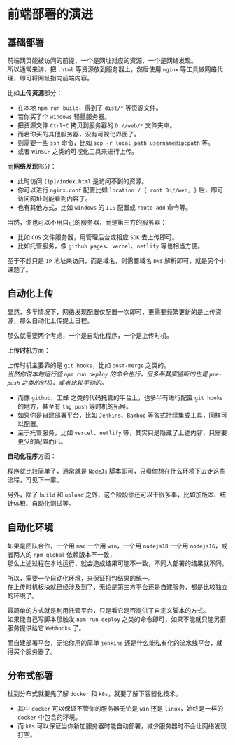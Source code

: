 # 前端部署的演进

## 基础部署

前端网页能被访问的前提，一个是网址对应的资源，一个是网络发现。<br />
所以通常来讲，把 `.html` 等资源放到服务器上，然后使用 `nginx` 等工具做网络代理，即可将网址指向前端内容。

比如**上传资源**部分：

* 在本地 `npm run build`，得到了 `dist/*` 等资源文件。
* 若你买了个 `windows` 轻量服务器。
* 把资源文件 `Ctrl+C` 拷贝到服务器的 `D://web/*` 文件夹中。
* 而若你买的其他服务器，没有可视化界面了。
* 则需要一些 `ssh` 命令，比如 `scp -r local_path username@ip:path` 等。
* 或者 `WinSCP` 之类的可视化工具来进行上传。

而**网络发现**部分：

* 此时访问 `[ip]/index.html` 是访问不到的资源。
* 你可以进行 `nginx.conf` 配置比如 `location / { root D://web; }` 后，即可访问网址则能看到内容了。
* 也有其他方式，比如 `windows` 的 `IIS` 配置或 `route add` 命令等。

当然，你也可以不用自己的服务器，而是第三方的服务器：

* 比如 `COS` 文件服务器，用管理后台或相应 `SDK` 去上传即可。
* 比如托管服务，像 `github pages`、`vercel`、`netlify` 等也相当方便。

至于不想只是 `IP` 地址来访问，而是域名，则需要域名 `DNS` 解析即可，就是另个小课题了。

## 自动化上传

显然，多半情况下，网络发现配置仅配置一次即可，更需要频繁更新的是上传资源，那么自动化上传提上日程。

那么就需要两个考虑，一个是自动化程序，一个是上传时机。

**上传时机**方面：

上传时机主要靠的是 `git hooks`，比如 `post-merge` 之类的。<br />
*当然你说本地运行些 `npm run deploy` 的命令也行，但多半其实监听的也是 `pre-push` 之类的时机，或者比较手动的。*

* 而像 `github`、工蜂 之类的代码托管的平台上，也多半有进行配置 `git hooks` 的地方，甚至有 `tag push` 等时机的拓展。
* 如果你是自建部署平台，比如 `Jenkins`、`Bamboo` 等各式持续集成工具，同样可以配置。
* 至于托管服务，比如 `vercel`、`netlify` 等，其实只是隐藏了上述内容，只需要更少的配置而已。

**自动化程序**方面：

程序就比较简单了，通常就是 `NodeJs` 脚本即可，只看你想在什么环境下去走这些流程，可见下一章。

另外，除了 `build` 和 `upload` 之外，这个阶段你还可以干很多事，比如加版本、统计体积、自动化测试等。

## 自动化环境

如果是团队合作，一个用 `mac` 一个用 `win`，一个用 `nodejs18` 一个用 `nodejs16`，或者两人的 `npm global` 依赖版本不一致，<br />
那么上述过程在本地运行，就会造成结果可能不一致，不同人部署的结果就不同。

所以，需要一个自动化环境，来保证打包结果的统一。<br />
在上传时机板块就已经涉及到了，无论是第三方平台还是自建服务，都是比较独立的环境了。

最简单的方式就是利用托管平台，只是看它是否提供了自定义脚本的方式。<br />
如果能自己写脚本那触发 `npm run deploy` 之类的命令即可，如果不能就只能另搭服务提供给它 `Webhooks` 了。

而自建部署平台，无论你用的简单 `jenkins` 还是什么能私有化的流水线平台，就得买个服务器了。

## 分布式部署

扯到分布式就要先了解 `docker` 和 `k8s`，就要了解下容器化技术。

* 其中 `docker` 可以保证不管你的服务器无论是 `win` 还是 `linux`，始终是一样的 `docker` 中包含的环境。
* 而 `k8s` 可以保证当你新加服务器时能自动部署，减少服务器时不会让网络发现打空。

